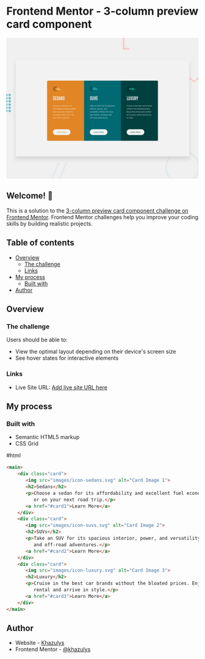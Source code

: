 # Frontend Mentor - 3-column preview card component

![Design preview for the 3-column preview card component coding challenge](./design/desktop-preview.jpg)

## Welcome! 👋

This is a solution to the [3-column preview card component challenge on Frontend Mentor](https://www.frontendmentor.io/challenges/3column-preview-card-component-pH92eAR2-). Frontend Mentor challenges help you improve your coding skills by building realistic projects. 

## Table of contents

- [Overview](#overview)
  - [The challenge](#the-challenge)
  - [Links](#links)
- [My process](#my-process)
  - [Built with](#built-with)
- [Author](#author)

## Overview

### The challenge

Users should be able to:

- View the optimal layout depending on their device's screen size
- See hover states for interactive elements


### Links

- Live Site URL: [Add live site URL here](https://your-live-site-url.com)

## My process

### Built with

- Semantic HTML5 markup
- CSS Grid

#html
```html
<main>
    <div class="card">
       <img src="images/icon-sedans.svg" alt="Card Image 1">
       <h2>Sedans</h2>
       <p>Choose a sedan for its affordability and excellent fuel economy. Ideal for cruising in the city 
          or on your next road trip.</p>
       <a href="#card1">Learn More</a>
    </div>
    <div class="card">
       <img src="images/icon-suvs.svg" alt="Card Image 2">
       <h2>SUVs</h2>
       <p>Take an SUV for its spacious interior, power, and versatility. Perfect for your next family vacation 
          and off-road adventures.</p>
       <a href="#card2">Learn More</a>
    </div>
    <div class="card">
       <img src="images/icon-luxury.svg" alt="Card Image 3">
       <h2>Luxury</h2>
       <p>Cruise in the best car brands without the bloated prices. Enjoy the enhanced comfort of a luxury 
          rental and arrive in style.</p>
       <a href="#card3">Learn More</a>
    </div>
</main>
```

## Author

- Website - [Khazulys](https://www.khazulys.netlify.app)
- Frontend Mentor - [@khazulys](https://www.frontendmentor.io/profile/khazulys)

